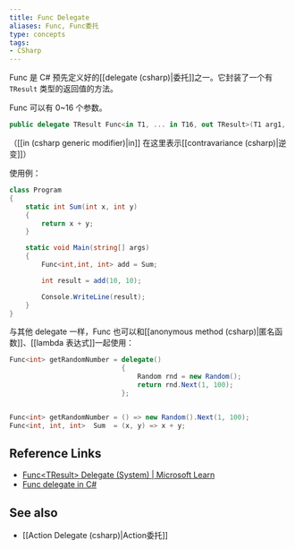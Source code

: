 ```yaml
---
title: Func Delegate
aliases: Func, Func委托
type: concepts
tags: 
- CSharp
---
```


Func 是 C# 预先定义好的[[delegate (csharp)|委托]]之一。它封装了一个有 `TResult` 类型的返回值的方法。

Func 可以有 0~16 个参数。

```csharp
public delegate TResult Func<in T1, ... in T16, out TResult>(T1 arg1, ... T16 arg16);
```

（[[in (csharp generic modifier)|in]] 在这里表示[[contravariance (csharp)|逆变]]）

使用例：

```csharp
class Program
{
    static int Sum(int x, int y)
    {
        return x + y;
    }

    static void Main(string[] args)
    {
        Func<int,int, int> add = Sum;

        int result = add(10, 10);

        Console.WriteLine(result); 
    }
}
```

与其他 delegate 一样，Func 也可以和[[anonymous method (csharp)|匿名函数]]、[[lambda 表达式]]一起使用：

```csharp
Func<int> getRandomNumber = delegate()
							{
								Random rnd = new Random();
								return rnd.Next(1, 100);
							};


Func<int> getRandomNumber = () => new Random().Next(1, 100);
Func<int, int, int>  Sum  = (x, y) => x + y;
```

## Reference Links

- [Func\<TResult\> Delegate (System) | Microsoft Learn](https://learn.microsoft.com/zh-cn/dotnet/api/system.func-1?view=net-8.0)
- [Func delegate in C#](https://www.tutorialsteacher.com/csharp/csharp-func-delegate)

## See also

- [[Action Delegate (csharp)|Action委托]]